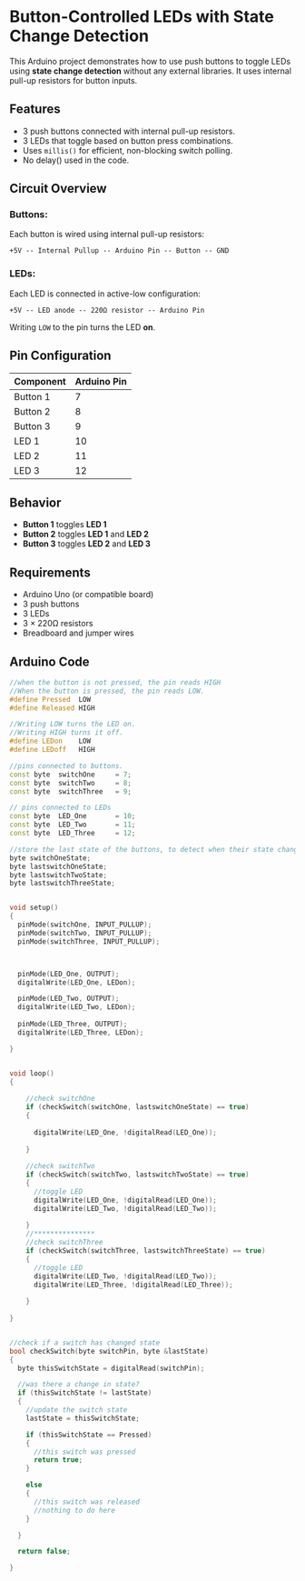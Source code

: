 # Button-Controlled LEDs with State Change Detection

This Arduino project demonstrates how to use push buttons to toggle LEDs using **state change detection** without any external libraries. It uses internal pull-up resistors for button inputs.

##  Features
- 3 push buttons connected with internal pull-up resistors.
- 3 LEDs that toggle based on button press combinations.
- Uses `millis()` for efficient, non-blocking switch polling.
- No delay() used in the code.

##  Circuit Overview
### Buttons:
Each button is wired using internal pull-up resistors:
```
+5V -- Internal Pullup -- Arduino Pin -- Button -- GND
```

### LEDs:
Each LED is connected in active-low configuration:
```
+5V -- LED anode -- 220Ω resistor -- Arduino Pin
```
Writing `LOW` to the pin turns the LED **on**.

## Pin Configuration

| Component | Arduino Pin |
|----------|-------------|
| Button 1 | 7           |
| Button 2 | 8           |
| Button 3 | 9           |
| LED 1    | 10          |
| LED 2    | 11          |
| LED 3    | 12          |

##  Behavior

- **Button 1** toggles **LED 1**
- **Button 2** toggles **LED 1** and **LED 2**
- **Button 3** toggles **LED 2** and **LED 3**

##  Requirements

- Arduino Uno (or compatible board)
- 3 push buttons
- 3 LEDs
- 3 × 220Ω resistors
- Breadboard and jumper wires


## Arduino Code
```cpp
//when the button is not pressed, the pin reads HIGH
//When the button is pressed, the pin reads LOW.
#define Pressed  LOW
#define Released HIGH

//Writing LOW turns the LED on.
//Writing HIGH turns it off.
#define LEDon    LOW
#define LEDoff   HIGH

//pins connected to buttons.
const byte  switchOne     = 7;
const byte  switchTwo     = 8;
const byte  switchThree   = 9;

// pins connected to LEDs
const byte  LED_One       = 10;
const byte  LED_Two       = 11;
const byte  LED_Three     = 12;

//store the last state of the buttons, to detect when their state changes (press or release).
byte switchOneState;
byte lastswitchOneState;
byte lastswitchTwoState;
byte lastswitchThreeState;


void setup()
{
  pinMode(switchOne, INPUT_PULLUP);
  pinMode(switchTwo, INPUT_PULLUP);
  pinMode(switchThree, INPUT_PULLUP);



  pinMode(LED_One, OUTPUT);
  digitalWrite(LED_One, LEDon);

  pinMode(LED_Two, OUTPUT);
  digitalWrite(LED_Two, LEDon);
  
  pinMode(LED_Three, OUTPUT);
  digitalWrite(LED_Three, LEDon);

} 


void loop()
{
  
    //check switchOne
    if (checkSwitch(switchOne, lastswitchOneState) == true)
    {
  
      digitalWrite(LED_One, !digitalRead(LED_One));
      
    }
  
    //check switchTwo
    if (checkSwitch(switchTwo, lastswitchTwoState) == true)
    {
      //toggle LED
      digitalWrite(LED_One, !digitalRead(LED_One));
      digitalWrite(LED_Two, !digitalRead(LED_Two));
      
    }
    //***************
    //check switchThree
    if (checkSwitch(switchThree, lastswitchThreeState) == true)
    {
      //toggle LED
      digitalWrite(LED_Two, !digitalRead(LED_Two));
      digitalWrite(LED_Three, !digitalRead(LED_Three));
      
    }
    
}


//check if a switch has changed state
bool checkSwitch(byte switchPin, byte &lastState)
{
  byte thisSwitchState = digitalRead(switchPin);

  //was there a change in state?
  if (thisSwitchState != lastState)
  {
    //update the switch state
    lastState = thisSwitchState;

    if (thisSwitchState == Pressed)
    {
      //this switch was pressed
      return true;
    }

    else
    {
      //this switch was released
      //nothing to do here
    }

  }

  return false;

}


